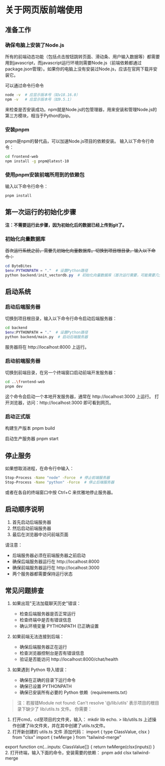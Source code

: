 # 关于网页版前端使用
## 准备工作
### 确保电脑上安装了Node.js
所有的前端动态功能（包括点击按钮跳转页面、滑动条、用户输入数据等）都需要用到javascript，而javascript运行环境则需要Node.js（前端依赖都通过package.json管理）。如果你的电脑上没有安装过Node.js，应该在官网下载并安装它。

可以通过命令行命令
```bash
node -v  # 应显示版本号（如v18.16.0）
npm -v   # 应显示版本号（如9.5.1）
```
来检查是否安装成功。npm就是Node.js的包管理器，用来安装和管理Node.js的第三方模块，相当于Python的pip。

### 安装pnpm
pnpm是npm的替代品，可以加速Node.js项目的依赖安装。
输入以下命令行命令：
```bash
cd frontend-web
npm install -g pnpm@latest-10
```

### 使用pnpm安装前端所用到的依赖包
输入以下命令行命令：
```bash
pnpm install
```

## 第一次运行的初始化步骤
**注：不需要运行此步骤，因为初始化后的数据已经上传到git了。**
### 初始化向量数据库
~~首次运行系统之前，需要先初始化向量数据库。切换到项目根目录，输入以下命令：~~
```powershell
cd ByteBites
$env:PYTHONPATH = "."  # 设置Python路径
python backend/init_vectordb.py  # 初始化向量数据库（首次运行需要，可能需要几分钟）
```

## 启动系统
### 启动后端服务器
切换到项目根目录，输入以下命令行命令启动后端服务器：
```bash
cd backend
$env:PYTHONPATH = "."  # 设置Python路径
python backend/main.py  # 启动后端服务器
```
服务器将在 http://localhost:8000 上运行。

### 启动前端服务器
切换到前端目录，在另一个终端窗口启动前端开发服务器：
```bash
cd ..\frontend-web
pnpm dev
```
这个命令会启动一个本地开发服务器，通常在 http://localhost:3000 上运行。
打开浏览器，访问：http://localhost:3000 即可看到网页。

### 启动正式版
构建生产版本
pnpm build

启动生产服务器
pnpm start

## 停止服务
如果想取消进程，在命令行中输入：
```bash
Stop-Process -Name "node" -Force  # 停止前端服务器
Stop-Process -Name "python" -Force  # 停止后端服务器
```
或者在各自的终端窗口中按 Ctrl+C 来优雅地停止服务器。

## 启动顺序说明
1. 首先启动后端服务器
2. 然后启动前端服务器
3. 最后在浏览器中访问前端页面

请注意：
- 后端服务器必须在前端服务器之前启动
- 确保后端服务器运行在 http://localhost:8000
- 确保前端服务器运行在 http://localhost:3000
- 两个服务器都需要保持运行状态

## 常见问题排查
1. 如果出现"无法加载聊天历史"错误：
   - 检查后端服务器是否正常运行
   - 检查终端中是否有错误信息
   - 确认环境变量 PYTHONPATH 已正确设置

2. 如果前端无法连接到后端：
   - 确保后端服务器正在运行
   - 检查浏览器控制台是否有错误信息
   - 验证是否能访问 http://localhost:8000/chat/health

3. 如果遇到 Python 导入错误：
   - 确保在正确的目录下运行命令
   - 确保已设置 PYTHONPATH
   - 确保已安装所有必要的 Python 依赖（requirements.txt）

> 注：若报错Module not found: Can't resolve '@/lib/utils'
表示项目的根目录下缺少了 lib/utils.ts 文件。
你需要：
  1. 打开cmd，cd至项目的文件夹，输入：
  mkdir lib
  echo. > lib/utils.ts
  上述操作创建了lib文件夹，并在其中创建了utils.ts文件。
  1. 打开新创建的 utils.ts 文件
   添加代码：
   import { type ClassValue, clsx } from "clsx"
   import { twMerge } from "tailwind-merge"
   
   export function cn(...inputs: ClassValue[]) {
    return twMerge(clsx(inputs))
    }
  2. 打开终端，输入下面的命令，安装需要的依赖：
   pnpm add clsx tailwind-merge